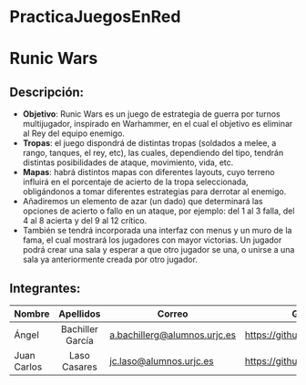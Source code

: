# PracticaJuegosEnRed
# Runic Wars

## Descripción:
 + **Objetivo**: Runic Wars es un juego de estrategia de guerra por turnos multijugador, inspirado en Warhammer, en el cual el objetivo es eliminar al Rey del equipo enemigo.
 + **Tropas**: el juego dispondrá de distintas tropas (soldados a melee, a rango, tanques, el rey, etc), las cuales, dependiendo del tipo, tendrán distintas posibilidades de ataque, movimiento, vida, etc. 
 + **Mapas**: habrá distintos mapas con diferentes layouts, cuyo terreno influirá en el porcentaje de acierto de la tropa seleccionada, obligándonos a tomar diferentes estrategias para derrotar al enemigo.
 + Añadiremos un elemento de azar (un dado) que determinará las opciones de acierto o fallo en un ataque, por ejemplo: del 1 al 3 falla, del 4 al 8 acierta y del 9 al 12 crítico.
 + También se tendrá incorporada una interfaz con menus y un muro de la fama, el cual mostrará los jugadores con mayor victorias. Un jugador podrá crear una sala y esperar a que otro jugador se una, o unirse a una sala ya anteriormente creada por otro jugador. 
 
## Integrantes:
  
| Nombre        | Apellidos       | Correo                       |              GitHub        |
| ------------- |:---------------:| ---------------------------- |--------------------------- |
| Ángel         |Bachiller García | a.bachillerg@alumnos.urjc.es |https://github.com/AngeelBG |
| Juan Carlos   |Laso Casares     | jc.laso@alumnos.urjc.es      |https://github.com/Juankr95 |


